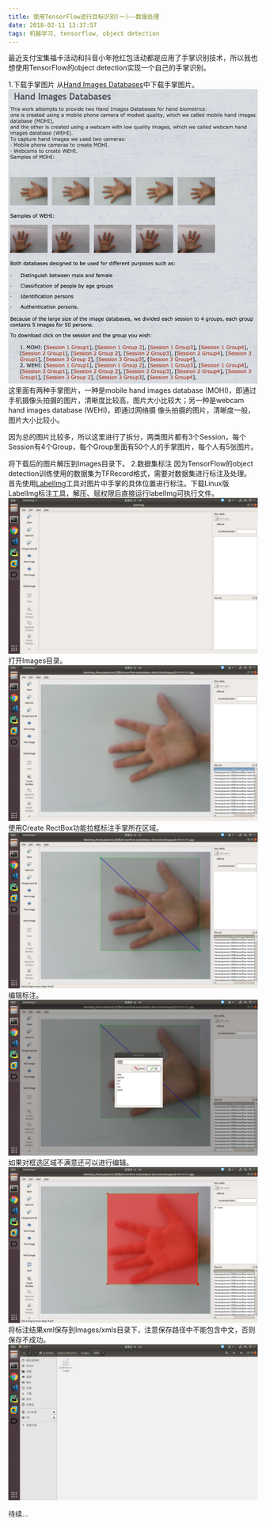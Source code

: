 ```yaml
---
title: 使用TensorFlow进行目标识别(一)——数据处理
date: 2018-02-11 13:37:57
tags: 机器学习, tensorflow, object detection
---
```


最近支付宝集福卡活动和抖音小年抢红包活动都是应用了手掌识别技术，所以我也想使用TensorFlow的object detection实现一个自己的手掌识别。

1.下载手掌图片
从[Hand Images Databases](https://www.mutah.edu.jo/biometrix/hand-images-databases.html)中下载手掌图片。
![](objectdetection1/0.png)
这里面有两种手掌图片，一种是mobile hand images database (MOHI)，即通过手机摄像头拍摄的图片，清晰度比较高，图片大小比较大；另一种是webcam hand images database (WEHI)，即通过网络摄 像头拍摄的图片，清晰度一般，图片大小比较小。

因为总的图片比较多，所以这里进行了拆分，两类图片都有3个Session，每个Session有4个Group，每个Group里面有50个人的手掌图片，每个人有5张图片。

将下载后的图片解压到Images目录下。
2.数据集标注
因为TensorFlow的object detection训练使用的数据集为TFRecord格式，需要对数据集进行标注及处理。
首先使用[LabelImg](https://github.com/tzutalin/labelImg)工具对图片中手掌的具体位置进行标注。下载Linux版LabelImg标注工具，解压、赋权限后直接运行labelImg可执行文件。
![](objectdetection1/1.png)
打开Images目录。
![](objectdetection1/2.png)
使用Create RectBox功能拉框标注手掌所在区域。
![](objectdetection1/3.png)
编辑标注。
![](objectdetection1/4.png)
如果对框选区域不满意还可以进行编辑。
![](objectdetection1/5.png)
将标注结果xml保存到Images/xmls目录下，注意保存路径中不能包含中文，否则保存不成功。
![](objectdetection1/6.png)

待续...